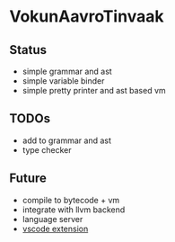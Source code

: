 # VokunAavroTinvaak

## Status

* simple grammar and ast
* simple variable binder
* simple pretty printer and ast based vm

## TODOs

* add to grammar and ast
* type checker

## Future

* compile to bytecode + vm
* integrate with llvm backend
* language server
* [vscode extension](https://code.visualstudio.com/api/language-extensions/semantic-highlight-guide)
